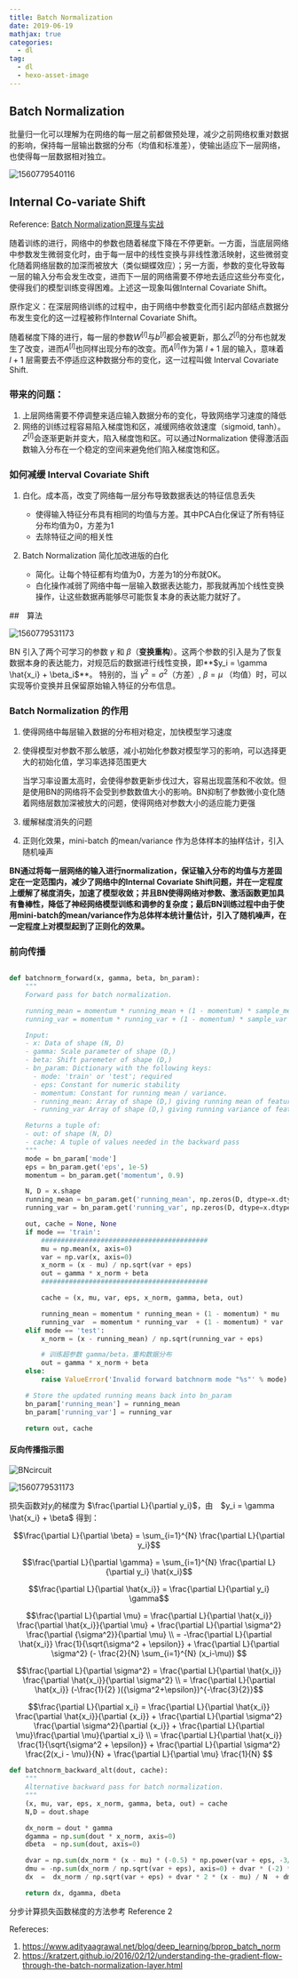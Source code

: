 ```yaml
---
title: Batch Normalization
date: 2019-06-19
mathjax: true
categories:
  - dl
tag:
  - dl
  - hexo-asset-image
---
```




## Batch Normalization

批量归一化可以理解为在网络的每一层之前都做预处理，减少之前网络权重对数据的影响，保持每一层输出数据的分布（均值和标准差），使输出适应下一层网络，也使得每一层数据相对独立。

![1560779540116](batch_normalization/1560779540116.png)

## Internal Co-variate Shift

Reference: [Batch Normalization原理与实战](<https://zhuanlan.zhihu.com/p/34879333>)

随着训练的进行，网络中的参数也随着梯度下降在不停更新。一方面，当底层网络中参数发生微弱变化时，由于每一层中的线性变换与非线性激活映射，这些微弱变化随着网络层数的加深而被放大（类似蝴蝶效应）；另一方面，参数的变化导致每一层的输入分布会发生改变，进而下一层的网络需要不停地去适应这些分布变化，使得我们的模型训练变得困难。上述这一现象叫做Internal Covariate Shift。

原作定义：在深层网络训练的过程中，由于网络中参数变化而引起内部结点数据分布发生变化的这一过程被称作Internal Covariate Shift。

随着梯度下降的进行，每一层的参数$W^{[l]}$与$b^{[l]}$都会被更新，那么$Z^{[l]}$的分布也就发生了改变，进而$A^{[l]}$也同样出现分布的改变。而$A^{[l]}$作为第 $l+1$ 层的输入，意味着 $l+1$ 层需要去不停适应这种数据分布的变化，这一过程叫做 Interval Covariate Shift.

### 带来的问题：

1. 上层网络需要不停调整来适应输入数据分布的变化，导致网络学习速度的降低
2. 网络的训练过程容易陷入梯度饱和区，减缓网络收敛速度（sigmoid, tanh）。 $Z^{[l]}$会逐渐更新并变大，陷入梯度饱和区。可以通过Normalization 使得激活函数输入分布在一个稳定的空间来避免他们陷入梯度饱和区。

### 如何减缓 Interval Covariate Shift

1. 白化。成本高，改变了网络每一层分布导致数据表达的特征信息丢失

   - 使得输入特征分布具有相同的均值与方差。其中PCA白化保证了所有特征分布均值为0，方差为1
   - 去除特征之间的相关性

2. Batch Normalization   简化加改进版的白化

   - 简化。让每个特征都有均值为0，方差为1的分布就OK。
   - 白化操作减弱了网络中每一层输入数据表达能力，那我就再加个线性变换操作，让这些数据再能够尽可能恢复本身的表达能力就好了。


##　算法

   ![1560779531173](batch_normalization/1560779531173.png)

BN 引入了两个可学习的参数 $\gamma$ 和 $\beta$（**变换重构**）。这两个参数的引入是为了恢复数据本身的表达能力，对规范后的数据进行线性变换，即**$y_i = \gamma \hat{x_i} + \beta_i$**。 特别的，当 $\gamma^2=\sigma ^2$（方差）, $\beta = \mu$ （均值）时，可以实现等价变换并且保留原始输入特征的分布信息。

### Batch Normalization 的作用

1. 使得网络中每层输入数据的分布相对稳定，加快模型学习速度

2. 使得模型对参数不那么敏感，减小初始化参数对模型学习的影响，可以选择更大的初始化值，学习率选择范围更大

   当学习率设置太高时，会使得参数更新步伐过大，容易出现震荡和不收敛。但是使用BN的网络将不会受到参数数值大小的影响。BN抑制了参数微小变化随着网络层数加深被放大的问题，使得网络对参数大小的适应能力更强

3. 缓解梯度消失的问题

4. 正则化效果，mini-batch 的mean/variance 作为总体样本的抽样估计，引入随机噪声

**BN通过将每一层网络的输入进行normalization，保证输入分布的均值与方差固定在一定范围内，减少了网络中的Internal Covariate Shift问题，并在一定程度上缓解了梯度消失，加速了模型收敛；并且BN使得网络对参数、激活函数更加具有鲁棒性，降低了神经网络模型训练和调参的复杂度；最后BN训练过程中由于使用mini-batch的mean/variance作为总体样本统计量估计，引入了随机噪声，在一定程度上对模型起到了正则化的效果。**

### 前向传播

``` python

def batchnorm_forward(x, gamma, beta, bn_param):
    """
    Forward pass for batch normalization.

    running_mean = momentum * running_mean + (1 - momentum) * sample_mean
    running_var = momentum * running_var + (1 - momentum) * sample_var

    Input:
    - x: Data of shape (N, D)
    - gamma: Scale parameter of shape (D,)
    - beta: Shift paremeter of shape (D,)
    - bn_param: Dictionary with the following keys:
      - mode: 'train' or 'test'; required
      - eps: Constant for numeric stability
      - momentum: Constant for running mean / variance.
      - running_mean: Array of shape (D,) giving running mean of features
      - running_var Array of shape (D,) giving running variance of features

    Returns a tuple of:
    - out: of shape (N, D)
    - cache: A tuple of values needed in the backward pass
    """
    mode = bn_param['mode']
    eps = bn_param.get('eps', 1e-5)
    momentum = bn_param.get('momentum', 0.9)

    N, D = x.shape
    running_mean = bn_param.get('running_mean', np.zeros(D, dtype=x.dtype))
    running_var = bn_param.get('running_var', np.zeros(D, dtype=x.dtype))

    out, cache = None, None
    if mode == 'train':
        ##########################################
        mu = np.mean(x, axis=0)
        var = np.var(x, axis=0)
        x_norm = (x - mu) / np.sqrt(var + eps)
        out = gamma * x_norm + beta
        ##########################################

        cache = (x, mu, var, eps, x_norm, gamma, beta, out)

        running_mean = momentum * running_mean + (1 - momentum) * mu
        running_var  = momentum * running_var  + (1 - momentum) * var
    elif mode == 'test':
        x_norm = (x - running_mean) / np.sqrt(running_var + eps)

    	# 训练超参数 gamma/beta，重构数据分布
    	out = gamma * x_norm + beta
    else:
        raise ValueError('Invalid forward batchnorm mode "%s"' % mode)

    # Store the updated running means back into bn_param
    bn_param['running_mean'] = running_mean
    bn_param['running_var'] = running_var

    return out, cache
```



#### 反向传播指示图

![BNcircuit](batch_normalization/BNcircuit-1561283729951.png)

![1560779531173](batch_normalization/1560779531173.png)

损失函数对$y_i$的梯度为 $\frac{\partial L}{\partial y_i}$，由　$y_i = \gamma \hat{x_i} + \beta$ 得到：

$$\frac{\partial L}{\partial \beta} = \sum_{i=1}^{N} \frac{\partial L}{\partial y_i}$$

$$\frac{\partial L}{\partial \gamma} = \sum_{i=1}^{N} \frac{\partial L}{\partial y_i} \hat{x_i}$$

$$\frac{\partial L}{\partial \hat{x_i}} = \frac{\partial L}{\partial y_i} \gamma$$



$$\frac{\partial L}{\partial \mu} = \frac{\partial L}{\partial \hat{x_i}} \frac{\partial \hat{x_i}}{\partial \mu} +  \frac{\partial L}{\partial \sigma^2} \frac{\partial {\sigma^2}}{\partial \mu}  \\  =  -\frac{\partial L}{\partial \hat{x_i}} \frac{1}{\sqrt{\sigma^2 + \epsilon}} + \frac{\partial L}{\partial \sigma^2} (- \frac{2}{N} \sum_{i=1}^{N} (x_i-\mu)) $$

$$\frac{\partial L}{\partial \sigma^2} =  \frac{\partial L}{\partial \hat{x_i}} \frac{\partial \hat{x_i}}{\partial \sigma^2} \\  = \frac{\partial L}{\partial \hat{x_i}} (-\frac{1}{2} )({\sigma^2+\epsilon})^{-\frac{3}{2}}$$

$$\frac{\partial L}{\partial x_i} =  \frac{\partial L}{\partial \hat{x_i}} \frac{\partial \hat{x_i}}{\partial {x_i}} +   \frac{\partial L}{\partial \sigma^2} \frac{\partial \sigma^2}{\partial {x_i}} + \frac{\partial L}{\partial \mu}\frac{\partial \mu}{\partial x_i} \\ = \frac{\partial L}{\partial \hat{x_i}} \frac{1}{\sqrt{\sigma^2 + \epsilon}} + \frac{\partial L}{\partial \sigma^2} \frac{2(x_i - \mu)}{N}  + \frac{\partial L}{\partial \mu} \frac{1}{N} $$

``` python
def batchnorm_backward_alt(dout, cache):
    """
    Alternative backward pass for batch normalization.
    """
    (x, mu, var, eps, x_norm, gamma, beta, out) = cache
    N,D = dout.shape

    dx_norm = dout * gamma
    dgamma = np.sum(dout * x_norm, axis=0)
    dbeta  = np.sum(dout, axis=0)

    dvar = np.sum(dx_norm * (x - mu) * (-0.5) * np.power(var + eps, -3/2), axis=0)
    dmu = -np.sum(dx_norm / np.sqrt(var + eps), axis=0) + dvar * (-2) * np.sum(x - mu, axis=0) / N
    dx  =  dx_norm / np.sqrt(var + eps) + dvar * 2 * (x - mu) / N  + dmu / N

    return dx, dgamma, dbeta
```



分步计算损失函数梯度的方法参考 Reference 2



Refereces:

1. <https://www.adityaagrawal.net/blog/deep_learning/bprop_batch_norm>
2. <https://kratzert.github.io/2016/02/12/understanding-the-gradient-flow-through-the-batch-normalization-layer.html>